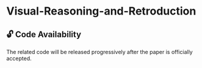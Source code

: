 # Visual-Reasoning-and-Retroduction

## 🔓 Code Availability

The related code will be released progressively after the paper is officially accepted.
